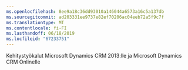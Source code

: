 ```yaml
---
ms.openlocfilehash: 8ee9a18c36dd93010a146044a6573a16c5a137db
ms.sourcegitcommit: ad203331ee9737e82ef70206ac04eeb72a5f9c7f
ms.translationtype: MT
ms.contentlocale: fi-FI
ms.lasthandoff: 06/18/2019
ms.locfileid: "67233751"
---
```

Kehitystyökalut Microsoft Dynamics CRM 2013:lle ja Microsoft Dynamics CRM Onlinelle